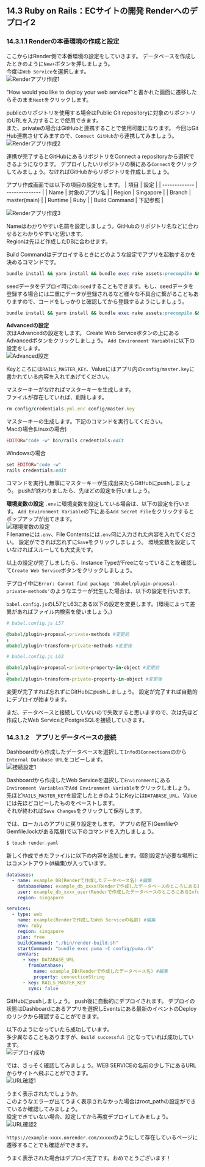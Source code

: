 ## 14.3 Ruby on Rails：ECサイトの開発 Renderへのデプロイ2

### 14.3.1.1 Renderの本番環境の作成と設定
ここからはRender側で本番環境の設定をしていきます。
データベースを作成したときのように`New+`ボタンを押しましょう。  
今度は`Web Service`を選択します。  
![Renderアプリ作成1](images/14-3-1-1-01.png) 

"How would you like to deploy your web service?"と書かれた画面に遷移したらそのまま`Next`をクリックします。  

publicのリポジトリを使用する場合はPublic Git repositoryに対象のリポジトリのURLを入力することで使用できます。  
また、privateの場合はGitHubと連携することで使用可能になります。
今回はGit Hub連携させてみますので、`Connect GitHub`から連携してみましょう。  
![Renderアプリ作成2](images/14-3-1-1-02.png) 

連携が完了するとGitHubにあるリポジトリをConnect a repositoryから選択できるようになります。
デプロイしたいリポジトリの横にある`Connect`をクリックしてみましょう。なければGitHubからリポジトリを作成しましょう。

アプリ作成画面では以下の項目の設定をします。
| 項目          | 設定           | 
| ------------- | -------------- | 
| Name          | 対象のアプリ名 | 
| Region        | Singapore      | 
| Branch        | master(main)   |
| Runtime       | Ruby           | 
| Build Command | 下記参照       | 

![Renderアプリ作成3](images/14-3-1-1-03.png) 

Nameはわかりやすい名前を設定しましょう。GitHubのリポジトリ名などに合わせるとわかりやすいと思います。  
Regionは先ほど作成したDBに合わせます。

Build Commandはデプロイするときにどのような設定でアプリを起動するかを決めるコマンドです。

```rb
bundle install && yarn install && bundle exec rake assets:precompile && bundle exec rake assets:clean && bundle exec rake db:migrate
```

seedデータをデプロイ時に`db:seed`することもできます。もし、seedデータを登録する場合には二重にデータが登録されるなど様々な不具合に繋がることもありますので、コードをしっかりと確認してから登録するようにしましょう。
```rb
bundle install && yarn install && bundle exec rake assets:precompile && bundle exec rake assets:clean && bundle exec rake db:migrate && bundle exec rails db:seed
```

**Advancedの設定**  
次はAdvancedの設定をします。
Create Web Serviceボタンの上にあるAdvancedボタンをクリックしましょう。
`Add Environment Variable`に以下の設定をします。  
![Advanced設定](images/14-3-1-1-04.png) 

Keyところには`RAILS_MASTER_KEY`、Valueにはアプリ内の`config/master.key`に書かれている内容を入れてあげてください。

マスターキーがなければマスターキーを生成します。  
ファイルが存在していれば、削除します。
```rb
rm config/credentials.yml.enc config/master.key
```

マスターキーの生成します。下記のコマンドを実行してください。  
Macの場合(Linuxの場合)
```rb
EDITOR="code -w" bin/rails credentials:edit
```

Windowsの場合
```rb
set EDITOR="code -w"
rails credentials:edit
```

コマンドを実行し無事にマスターキーが生成出来たらGitHubにpushしましょう。
pushが終わりましたら、先ほどの設定を行いましょう。  

**環境変数の設定**
`.env`に環境変数を設定している場合は、以下の設定を行います。
`Add Environment Variable`の下にある`Add Secret File`をクリックするとポップアップが出てきます。  
![環境変数の設定](images/14-3-1-1-05.png)  
Filenameには`.env`、File Contentsには`.env`何に入力された内容を入れてください。
設定ができれば忘れずに`Save`をクリックしましょう。
環境変数を設定していなければスルーしても大丈夫です。  


以上の設定が完了しましたら、Instance TypeがFreeになっていることを確認して`Create Web Service`ボタンをクリックしましょう。

デプロイ中に`Error: Cannot find package '@babel/plugin-proposal-private-methods'`のようなエラーが発生した場合は、以下の設定を行います。

`babel.config.js`のL57とL63にある以下の設定を変更します。(環境によって差異があればファイル内検索を使いましょう。)
```rb
# babel.config.js L57

@babel/plugin-proposal-private-methods #変更前
↓
@babel/plugin-transform-private-methods #変更後
```

```rb
# babel.config.js L63

@babel/plugin-proposal-private-property-in-object #変更前
↓
@babel/plugin-transform-private-property-in-object #変更後
```

変更が完了すれば忘れずにGitHubにpushしましょう。
設定が完了すれば自動的にデプロイが始まります。

まだ、データベースと接続していないので失敗すると思いますので、次は先ほど作成したWeb ServiceとPostgreSQLを接続していきます。

### 14.3.1.2　アプリとデータベースの接続
Dashboardから作成したデータベースを選択して`Info`の`Connections`のから`Internal Database URL`をコピーします。  
![接続設定1](images/14-3-1-2-01.png) 

Dashboardから作成したWeb Serviceを選択して`Environment`にある`Environment Variables`で`Add Environment Variable`をクリックしましょう。  
先ほど`RAILS_MASTER_KEY`を設定したときのようにKeyには`DATABASE_URL`、Valueには先ほどコピーしたものをペーストします。  
それが終われば`Save Changes`をクリックして保存します。

では、ローカルのアプリに戻り設定をします。
アプリの配下(GemfileやGemfile.lockがある階層)で以下のコマンドを入力しましょう。
```sh
$ touch render.yaml
```

新しく作成できたファイルに以下の内容を追加します。個別設定が必要な場所にはコメントアウト(#編集)が入っています。

``` yml
databases:
  - name: example_DB(Renderで作成したデータベース名) #編集
    databaseName: example_db_xxxx(Renderで作成したデータベースのところにあるInfo>Connections>Database) #編集
    user: example_db_xxxx_user(Renderで作成したデータベースのところにあるInfo>Connections>Username) #編集
    region: singapore

services:
  - type: web
    name: example(Renderで作成したWeb Serviceの名前) #編集
    env: ruby
    region: singapore
    plan: free
    buildCommand: "./bin/render-build.sh"
    startCommand: "bundle exec puma -C config/puma.rb"
    envVars:
      - key: DATABASE_URL
        fromDatabase:
          name: example_DB(Renderで作成したデータベース名) #編集
          property: connectionString
      - key: RAILS_MASTER_KEY
        sync: false
```

GitHubにpushしましょう。
push後に自動的にデプロイされます。
デプロイの状態はDashboardにあるアプリを選択しEventsにある最新のイベントのDeployのリンクから確認することができます。

以下のようになっていたら成功しています。  
多少異なることもありますが、`Build successful 🎉`となっていれば成功しています。  
![デプロイ成功](images/14-3-1-2-02.png) 

では、さっそく確認してみましょう。WEB SERVICEの名前の少し下にあるURLからサイトへ飛ぶことができます。  
![URL確認1](images/14-3-1-2-03.png) 

うまく表示されたでしょうか。  
このようなエラーが出てうまく表示されなかった場合はroot_pathの設定ができているか確認してみましょう。  
設定できていない場合、設定してから再度デプロイしてみましょう。  
![URL確認2](images/14-3-1-2-04.png) 

`https://example-xxxx.onrender.com/xxxxx`のようにして存在しているページに遷移することでも確認ができます。

うまく表示された場合はデプロイ完了です。おめでとうございます！